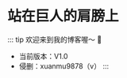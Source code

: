 # 站在巨人的肩膀上

:::  tip
欢迎来到我的博客喔～ 👏 
 - 当前版本：V1.0
 - 侵删：xuanmu9878（v）
:::
  

<Parallax />
 
<script setup>
import Parallax from '../components/Parallax.vue'
</script>
<!-- ![](img/index/img-2023-02-02-20-44-47.png) -->